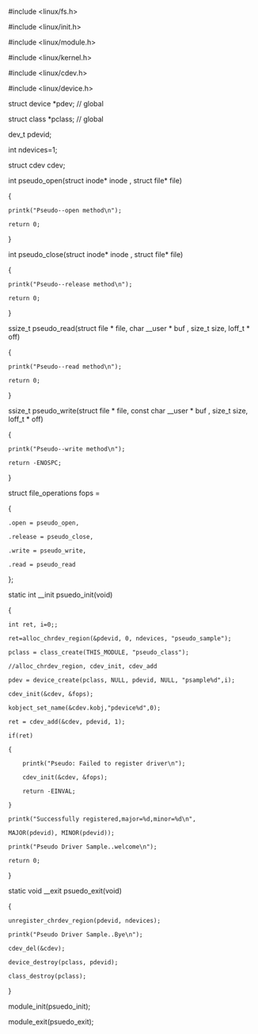 #include <linux/fs.h>

#include <linux/init.h>

#include <linux/module.h>

#include <linux/kernel.h>

#include <linux/cdev.h>

#include <linux/device.h>

struct device *pdev; // global

struct class *pclass; // global

dev_t pdevid;

int ndevices=1;

struct cdev cdev;

int pseudo_open(struct inode* inode , struct file* file)

{

	printk("Pseudo--open method\n");

	return 0;

}

int pseudo_close(struct inode* inode , struct file* file)

{

	printk("Pseudo--release method\n");

	return 0;

}

ssize_t pseudo_read(struct file * file, char __user * buf , size_t size, loff_t * off)

{

	printk("Pseudo--read method\n");

	return 0;

}

ssize_t pseudo_write(struct file * file, const char __user * buf , size_t size, loff_t * off)

{

	printk("Pseudo--write method\n");

	return -ENOSPC;

}

struct file_operations fops =

{

	.open = pseudo_open,

	.release = pseudo_close,

	.write = pseudo_write,

	.read = pseudo_read

};

static int __init psuedo_init(void)

{

	int ret, i=0;;

	ret=alloc_chrdev_region(&pdevid, 0, ndevices, "pseudo_sample");

	pclass = class_create(THIS_MODULE, "pseudo_class");

	//alloc_chrdev_region, cdev_init, cdev_add

	pdev = device_create(pclass, NULL, pdevid, NULL, "psample%d",i);

	cdev_init(&cdev, &fops);

	kobject_set_name(&cdev.kobj,"pdevice%d",0);

	ret = cdev_add(&cdev, pdevid, 1);

	if(ret) 

	{

		printk("Pseudo: Failed to register driver\n");

		cdev_init(&cdev, &fops);

		return -EINVAL;

	}

	printk("Successfully registered,major=%d,minor=%d\n",

	MAJOR(pdevid), MINOR(pdevid));

	printk("Pseudo Driver Sample..welcome\n");

	return 0;

}

static void __exit psuedo_exit(void)

{

	unregister_chrdev_region(pdevid, ndevices);

	printk("Pseudo Driver Sample..Bye\n");

	cdev_del(&cdev);

	device_destroy(pclass, pdevid);

	class_destroy(pclass);

}

module_init(psuedo_init);

module_exit(psuedo_exit);
